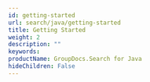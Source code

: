 ```yaml
---
id: getting-started
url: search/java/getting-started
title: Getting Started
weight: 2
description: ""
keywords: 
productName: GroupDocs.Search for Java
hideChildren: False
---
```

